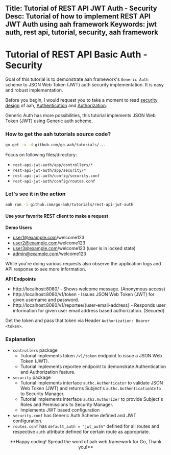 Title: Tutorial of REST API JWT Auth - Security
Desc: Tutorial of how to implement REST API JWT Auth using aah framework
Keywords: jwt auth, rest api, tutorial, security, aah framework
---
# Tutorial of REST API Basic Auth - Security

Goal of this tutorial is to demonstrate aah framework's `Generic Auth` scheme to JSON Web Token (JWT) auth security implementation. It is easy and robust implementation.

Before you begin, I would request you to take a moment to read [security design](/security-design.html) of aah, [Authentication](/authentication.html) and [Authorization](/authorization.html).

Generic Auth has more possibilities, this tutorial implements JSON Web Token (JWT) using Generic auth scheme.

### How to get the aah tutorials source code?

```bash
go get -u -d github.com/go-aah/tutorials/...
```
Focus on following files/directory:

  * `rest-api-jwt-auth/app/controllers/*`
  * `rest-api-jwt-auth/app/security/*`
  * `rest-api-jwt-auth/config/security.conf`
  * `rest-api-jwt-auth/config/routes.conf`

### Let's see it in the action

```bash
aah run -i github.com/go-aah/tutorials/rest-api-jwt-auth
```

#### Use your favorite REST client to make a request

**Demo Users**

  * user1@example.com/welcome123
  * user2@example.com/welcome123
  * user3@example.com/welcome123 (user is in locked state)
  * admin@example.com/welcome123

While you're doing various requests also observe the application logs and API response to see more information.

**API Endpoints**

  * http://localhost:8080/ - Shows welcome message. (Anonymous access)
  * http://localhost:8080/v1/token - Issues JSON Web Token (JWT) for given username and password.
  * http://localhost:8080/v1/reportee/{user-email-address} - Responds user information for given user email address based authorization. (Secured)

Get the token and pass that token via Header `Authorization: Bearer <token>`.

### Explanation

  * `controllers` package
      - Tutorial implements token `/v1/token` endpoint to issue a JSON Web Token (JWT).
      - Tutorial implements reportee endpoint to demonstrate Authentication and Authorization feature.
  * `security` package
      - Tutorial implements interface `authc.Authenticator` to validate JSON Web Token (JWT) and returns Subject's `authc.AuthenticationInfo` to Security Manager.
      - Tutorial implements interface `authz.Authorizer` to provide Subject's Roles and Permissions to Security Manager.
      - Implements JWT based configuration
  * `security.conf` has Generic Auth Scheme defined and JWT configuration.
  * `routes.conf` has `default_auth = "jwt_auth"` defined for all routes and respective `auth` attribute defined for certain route as appropriate.

<center>**Happy coding! Spread the word of aah web framework for Go, Thank you!**</center>
